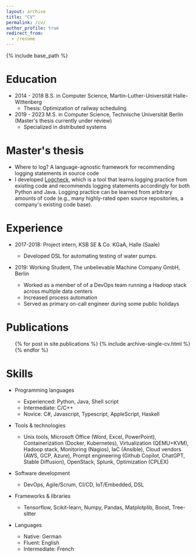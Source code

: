 ```yaml
---
layout: archive
title: "CV"
permalink: /cv/
author_profile: true
redirect_from:
  - /resume
---
```


{% include base_path %}

Education
======
* 2014 - 2018 B.S. in Computer Science, Martin-Luther-Universität Halle-Wittenberg
  * Thesis: Optimization of railway scheduling
* 2019 - 2023 M.S. in Computer Science, Technische Universität Berlin (Master's thesis currently under review)
  * Specialized in distributed systems

Master's thesis
======
* Where to log? A language-agnostic framework for recommending logging statements in source code
* I developed [Logcheck](github.com/ncktl/logcheck), which is a tool that learns logging practice from existing code and recommends logging statements accordingly for both Python and Java. Logging practice can be learned from arbitrary amounts of code (e.g., many highly-rated open source repositories, a company's existing code base).

Experience
======
* 2017-2018: Project intern, KSB SE & Co. KGaA, Halle (Saale)
  * Developed DSL for automating testing of water pumps.

* 2019: Working Student, The unbelievable Machine Company GmbH, Berlin
  * Worked as a member of of a DevOps team running a Hadoop stack across multiple data centers
  * Increased process automation
  * Served as primary on-call engineer during some public holidays

Publications
======
  <ul>{% for post in site.publications %}
    {% include archive-single-cv.html %}
  {% endfor %}</ul>

Skills
======
* Programming languages
  * Experienced: Python, Java, Shell script
  * Intermediate: C/C++
  * Novice: C#, Javascript, Typescript, AppleScript, Haskell

* Tools & technologies
  * Unix tools, Microsoft Office (Word, Excel, PowerPoint), Containerization (Docker, Kubernetes), Virtualization (QEMU+KVM), Hadoop stack, Monitoring (Nagios), IaC (Ansible), Cloud vendors (AWS, GCP, Azure), Prompt engineering (Github Copilot, ChatGPT, Stable Diffusion), OpenStack, Splunk, Optimization (CPLEX)

* Software development
  * DevOps, Agile/Scrum, CI/CD, IoT/Embedded, DSL

* Frameworks & libraries
  * Tensorflow, Scikit-learn, Numpy, Pandas, Matplotplib, Boost, Tree-sitter

* Languages
  * Native: German
  * Fluent: English
  * Intermediate: French

